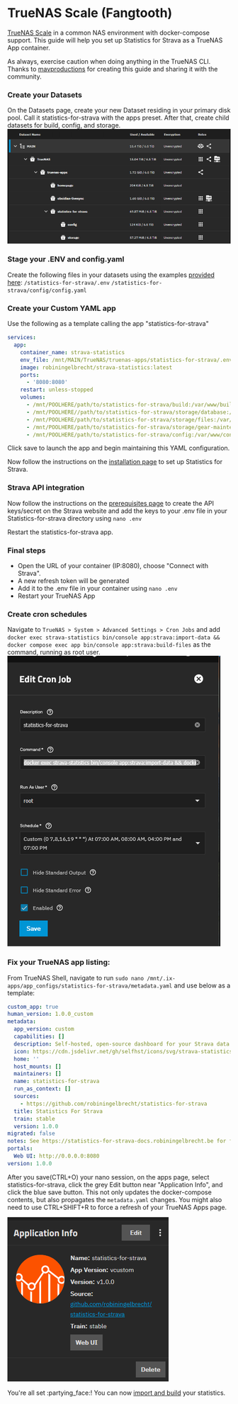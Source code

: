 # TrueNAS Scale (Fangtooth)

[TrueNAS Scale](https://www.truenas.com/truenas-community-edition/) in a common NAS environment with docker-compose support.
This guide will help you set up Statistics for Strava as a TrueNAS App container.

<div class="alert important">
As always, exercise caution when doing anything in the TrueNAS CLI.
</div>

<div class="alert important">
Thanks to <a href="https://github.com/mavproductions" target="_blank">mavproductions</a> for creating this guide and sharing it with the community.
</div>

### Create your Datasets

On the Datasets page, create your new Dataset residing in your primary disk pool.
Call it statistics-for-strava with the apps preset. After that, create child datasets for build, config, and storage.
![Datasets](../assets/images/truenas-datasets.png)

### Stage your .ENV and config.yaml
Create the following files in your datasets using the examples [provided here](https://statistics-for-strava-docs.robiningelbrecht.be/#/getting-started/installation?id=env):
`/statistics-for-strava/.env`
`/statistics-for-strava/config/config.yaml`


### Create your Custom YAML app
Use the following as a template calling the app "statistics-for-strava"
```yaml
services:
  app:
    container_name: strava-statistics
    env_file: /mnt/MAIN/TrueNAS/truenas-apps/statistics-for-strava/.env
    image: robiningelbrecht/strava-statistics:latest
    ports:
      - '8080:8080'
    restart: unless-stopped
    volumes:
      - /mnt/POOLHERE/path/to/statistics-for-strava/build:/var/www/build
      - /mnt/POOLHERE//path/to/statistics-for-strava/storage/database:/var/www/storage/database
      - /mnt/POOLHERE/path/to/statistics-for-strava/storage/files:/var/www/storage/files
      - /mnt/POOLHERE/path/to/statistics-for-strava/storage/gear-maintenance:/var/www/storage/gear-maintenance
      - /mnt/POOLHERE/path/to/statistics-for-strava/config:/var/www/config/app
```

Click save to launch the app and begin maintaining this YAML configuration. 

Now follow the instructions on the [installation page](/getting-started/installation.md) to set up Statistics for Strava.

### Strava API integration

Now follow the instructions on the [prerequisites page](/getting-started/prerequisites.md) to create the API keys/secret on the Strava website 
and add the keys to your .env file in your Statistics-for-strava directory using `nano .env`

Restart the statistics-for-strava app.

### Final steps

* Open the URL of your container (IP:8080), choose "Connect with Strava".
* A new refresh token will be generated
* Add it to the .env file in your container using `nano .env`
* Restart your TrueNAS App

### Create cron schedules
Navigate to `TrueNAS > System > Advanced Settings > Cron Jobs` and add `docker exec strava-statistics bin/console app:strava:import-data && docker compose exec app bin/console app:strava:build-files` as the command, running as root user.
![Cron Job on TrueNAS](../assets/images/truenas-cron.png)

### Fix your TrueNAS app listing:
From TrueNAS Shell, navigate to run `sudo nano /mnt/.ix-apps/app_configs/statistics-for-strava/metadata.yaml` and use below as a template:
```yaml
custom_app: true
human_version: 1.0.0_custom
metadata:
  app_version: custom
  capabilities: []
  description: Self-hosted, open-source dashboard for your Strava data.
  icon: https://cdn.jsdelivr.net/gh/selfhst/icons/svg/strava-statistics.svg
  home: ''
  host_mounts: []
  maintainers: []
  name: statistics-for-strava
  run_as_context: []
  sources:
    - https://github.com/robiningelbrecht/statistics-for-strava
  title: Statistics For Strava
  train: stable
  version: 1.0.0
migrated: false
notes: See https://statistics-for-strava-docs.robiningelbrecht.be for further help and documentation.
portals: 
  Web UI: http://0.0.0.0:8080
version: 1.0.0
```

After you save(CTRL+O) your nano session, on the apps page, select statistics-for-strava, click the grey Edit button near "Application Info", and click the blue save button. This not only updates the docker-compose contents, but also propagates the `metadata.yaml` changes. You might also need to use CTRL+SHIFT+R to force a refresh of your TrueNAS Apps page.

![Application Info](../assets/images/truenas-appmeta.png)

<div class="alert success">
You're all set :partying_face:! You can now <a href="/#/getting-started/installation?id=import-and-build-statistics">import and build</a> your statistics. 
</div>
